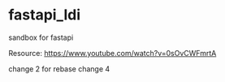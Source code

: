 # fastapi_ldi
sandbox for fastapi 

Resource: 
https://www.youtube.com/watch?v=0sOvCWFmrtA

change 2 for rebase
change 4

